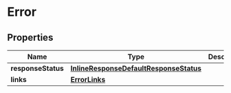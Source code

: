 
# Error

## Properties
Name | Type | Description | Notes
------------ | ------------- | ------------- | -------------
**responseStatus** | [**InlineResponseDefaultResponseStatus**](InlineResponseDefaultResponseStatus.md) |  |  [optional]
**links** | [**ErrorLinks**](ErrorLinks.md) |  |  [optional]



